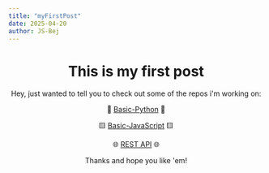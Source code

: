 ```yaml
---
title: "myFirstPost"
date: 2025-04-20
author: JS-Bej
---
```

<div align=center>
  
# This is my first post

Hey, just wanted to tell you to check out some of the repos i'm working on:

🐍 [Basic-Python](https://github.com/JS-Bej/Basic-Python.git) 🐍

🟨 [Basic-JavaScript](https://github.com/JS-Bej/Basic-JS.git) 🟨

🌐 [REST API](https://github.com/JS-Bej/API-REST.git) 🌐

Thanks and hope you like 'em!

</div>
